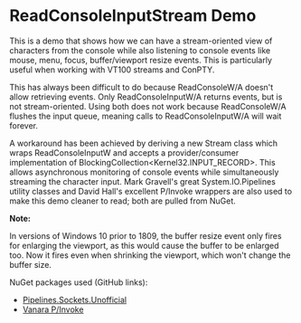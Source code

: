 # ReadConsoleInputStream Demo

This is a demo that shows how we can have a stream-oriented view of characters from the console while also listening to console events like mouse, menu, focus, buffer/viewport resize events. This is particularly useful when working with VT100 streams and ConPTY.

This has always been difficult to do because ReadConsoleW/A doesn't allow retrieving events. Only ReadConsoleInputW/A returns events, but is not stream-oriented. Using both does not work because ReadConsoleW/A flushes the input queue, meaning calls to ReadConsoleInputW/A will wait forever.

A workaround has been achieved by deriving a new Stream class which wraps ReadConsoleInputW and accepts a provider/consumer implementation of BlockingCollection<Kernel32.INPUT_RECORD>. This allows asynchronous monitoring of console events while simultaneously streaming the character input. Mark Gravell's great System.IO.Pipelines utility classes and David Hall's excellent P/Invoke wrappers are also used to make this demo cleaner to read; both are pulled from NuGet.

**Note:**

In versions of Windows 10 prior to 1809, the buffer resize event only fires for enlarging the viewport, as this would cause the buffer to be enlarged too. Now it fires even when shrinking the viewport, which won't change the buffer size.

NuGet packages used (GitHub links):

* [Pipelines.Sockets.Unofficial](https://github.com/mgravell/Pipelines.Sockets.Unofficial)
* [Vanara P/Invoke](https://github.com/dahall/Vanara)
